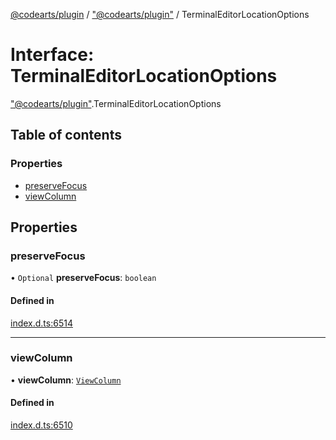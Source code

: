 [@codearts/plugin](../README.md) / ["@codearts/plugin"](../modules/_codearts_plugin_.md) / TerminalEditorLocationOptions

# Interface: TerminalEditorLocationOptions

["@codearts/plugin"](../modules/_codearts_plugin_.md).TerminalEditorLocationOptions

## Table of contents

### Properties

- [preserveFocus](codearts_plugin_.TerminalEditorLocationOptions.md#preservefocus)
- [viewColumn](codearts_plugin_.TerminalEditorLocationOptions.md#viewcolumn)

## Properties

### preserveFocus

• `Optional` **preserveFocus**: `boolean`

#### Defined in

[index.d.ts:6514](https://github.com/huaweicloud/cloudide-plugin-api/blob/a4193a8/index.d.ts#L6514)

___

### viewColumn

• **viewColumn**: [`ViewColumn`](../enums/codearts_plugin_.ViewColumn.md)

#### Defined in

[index.d.ts:6510](https://github.com/huaweicloud/cloudide-plugin-api/blob/a4193a8/index.d.ts#L6510)
